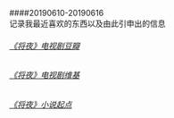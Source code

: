 ####20190610-20190616  
记录我最近喜欢的东西以及由此引申出的信息
###### [《将夜》电视剧豆瓣](https://movie.douban.com/subject/26848645)
###### [《将夜》电视剧维基](https://zh.wikipedia.org/wiki/%E5%B0%86%E5%A4%9C_(%E7%BD%91%E7%BB%9C%E5%89%A7))
###### [《将夜》小说起点](https://book.qidian.com/info/2083259)
